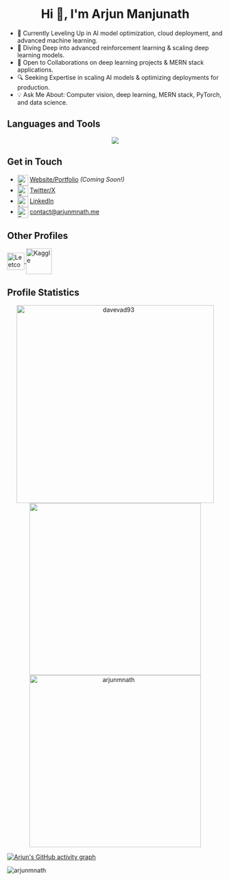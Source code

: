 <h1 align="center">Hi 👋, I'm Arjun Manjunath</h1>

- 🚀 Currently Leveling Up in AI model optimization, cloud deployment, and advanced machine learning.
- 🌱 Diving Deep into advanced reinforcement learning & scaling deep learning models.
- 🤝 Open to Collaborations on deep learning projects & MERN stack applications.
- 🔍 Seeking Expertise in scaling AI models & optimizing deployments for production.
- 💡 Ask Me About: Computer vision, deep learning, MERN stack, PyTorch, and data science.

<h2 align="left">Languages and Tools</h2>
<p align="center">
   <img src="https://skillicons.dev/icons?i=bash,c,cpp,rust,go,js,ts,python,swift,mysql,mongodb,cmake,react,firebase,nextjs,tailwind,nodejs,latex,opencv,pytorch,tensorflow,sklearn,gcp,flutter,apple,vim,neovim&perline=9" />
</p>

<h2 align="left">Get in Touch</h2>
<p align="left">
   <a href="" target="blank">
   
   </a>
   <a href="" target="blank">

   </a>
   <a href="" target="blank">
   
   </a>

   - <img align="center" src="https://cdn-icons-png.flaticon.com/512/3059/3059997.png" alt="Twitter" height="25" width="25" />  [Website/Portfolio](https://blog.arjunmnath.me) *(Coming Soon!)*
   - <img align="center" src="https://cdn-icons-png.flaticon.com/512/733/733579.png" alt="Twitter" height="25" width="25" /> [Twitter/X](https://twitter.com/arjunmnath)
   - <img align="center" src="https://cdn-icons-png.flaticon.com/512/174/174857.png" alt="LinkedIn" height="25" width="25" /> [LinkedIn](https://linkedin.com/in/arjunmnath)
   - <img align="center" src="https://cdn-icons-png.flaticon.com/512/732/732200.png" alt="Email" height="25" width="25" /> [contact@arjunmnath.me](mailto:contact@arjunmnath.me) 
</p>

<h2> Other Profiles</h2>
<p>
   <a href="https://leetcode.com/arjunmnath/" target="_blank">
   <img align="center" src="https://upload.wikimedia.org/wikipedia/commons/1/19/LeetCode_logo_black.png" alt="Leetcode" height="40" />
   </a>
   <a href="https://www.kaggle.com/arjunmnath" target="_blank">
   <img align="center" src="https://cdn.jsdelivr.net/gh/devicons/devicon@latest/icons/kaggle/kaggle-original-wordmark.svg" alt="Kaggle" height="60" />
   </a>
</p>

<h2 align="left">Profile Statistics</h2>
<div align="center">
   <a href="https://github.com/DenverCoder1/github-readme-streak-stats"><img src="https://github-readme-streak-stats-davevad93s-projects.vercel.app/?user=arjunmnath&theme=vue-dark&hide_border=true" alt="davevad93" width=460 /></a>  
</div>
<div align="center">
    <img width=400 src='https://github-readme-stats.vercel.app/api/top-langs/?username=arjunmnath&theme=vue-dark&show_icons=true&hide_border=true&layout=compact&langs_count=12' />
    <img src="https://github-readme-stats-davevad93s-projects.vercel.app/api?username=arjunmnath&show_icons=true&locale=en&theme=vue-dark&show=discussions_answered,prs_merged,reviews&include_all_commits=true&hide_border=true&line_height=36" alt="arjunmnath" width=400/>
</div>

[![Arjun's GitHub activity graph](https://github-readme-activity-graph.vercel.app/graph?username=arjunmnath&theme=vue&area=true&hide_border=true&radius=8&days=15)](https://github.com/ashutosh00710/github-readme-activity-graph)

<p align="left"> <img src="https://komarev.com/ghpvc//?username=arjunmnath&label=Views&color=17fc3d&style=flat" alt="arjunmnath" /> </p>
